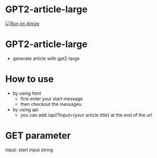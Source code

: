 # GPT2-article-large
[![Run on Ainize](https://ainize.ai/images/run_on_ainize_button.svg)](https://ainize.web.app/redirect?git_repo=https://github.com/bakjiho/GPT2-Article-Large2)

GPT2-article-large
=================
* generate article with gpt2-large

 How to use
 ===============
 * by using html
	* first enter your start message
	* then checkout the messages.
* by using api
	* you can add /api/?input={your article title} at the end of the url
	
GET parameter
=================
input: start input string
